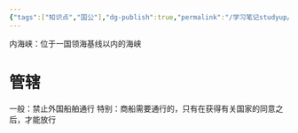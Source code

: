 ```yaml
---
{"tags":["知识点","国公"],"dg-publish":true,"permalink":"/学习笔记studyup/国际公法/内海峡/","dgPassFrontmatter":true,"created":"2024-11-08T19:08:14.548+08:00","updated":"2024-11-08T19:08:43.358+08:00"}
---
```


内海峡：位于一国领海基线以内的海峡
# 管辖
一般：禁止外国船舶通行
特别：商船需要通行的，只有在获得有关国家的同意之后，才能放行